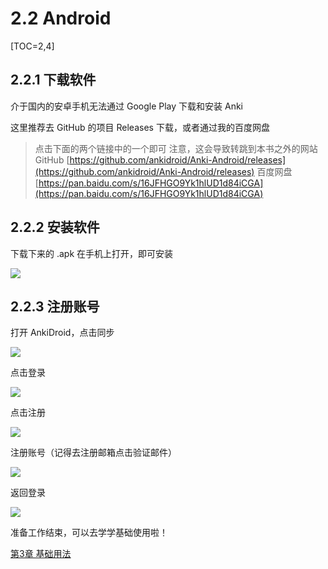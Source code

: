 # 2.2 Android
[TOC=2,4]
## 2.2.1 下载软件

介于国内的安卓手机无法通过 Google Play 下载和安装 Anki

这里推荐去 GitHub 的项目 Releases 下载，或者通过我的百度网盘
> 点击下面的两个链接中的一个即可
> 注意，这会导致转跳到本书之外的网站
> GitHub
> [https://github.com/ankidroid/Anki-Android/releases](https://github.com/ankidroid/Anki-Android/releases)
> 百度网盘
> [https://pan.baidu.com/s/16JFHGO9Yk1hlUD1d84iCGA](https://pan.baidu.com/s/16JFHGO9Yk1hlUD1d84iCGA)

## 2.2.2 安装软件

下载下来的 .apk 在手机上打开，即可安装

![](../images/image18.png)

## 2.2.3 注册账号

 打开 AnkiDroid，点击同步

![](../images/image6.png)

  
 点击登录

![](../images/image9.png)

 点击注册

![](../images/image4.png)

  
 注册账号（记得去注册邮箱点击验证邮件）

![](../images/image.png)

 返回登录

![](../images/image13.png)

准备工作结束，可以去学学基础使用啦！

[第3章 基础用法](../basic-usage/basic-usage.md)

